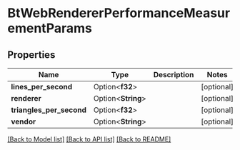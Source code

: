# BtWebRendererPerformanceMeasurementParams

## Properties

Name | Type | Description | Notes
------------ | ------------- | ------------- | -------------
**lines_per_second** | Option<**f32**> |  | [optional]
**renderer** | Option<**String**> |  | [optional]
**triangles_per_second** | Option<**f32**> |  | [optional]
**vendor** | Option<**String**> |  | [optional]

[[Back to Model list]](../README.md#documentation-for-models) [[Back to API list]](../README.md#documentation-for-api-endpoints) [[Back to README]](../README.md)


